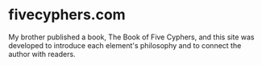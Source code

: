 # fivecyphers.com

My brother published a book, The Book of Five Cyphers, and this site was developed to introduce each element's philosophy and to connect the author with readers.